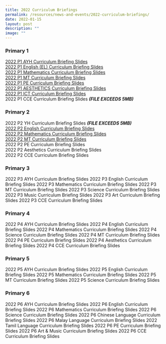 ```yaml
---
title: 2022 Curriculum Briefings
permalink: /resources/news-and-events/2022-curriculum-briefings/
date: 2022-01-15
layout: post
description: ""
image: ""
---
```

### Primary 1
[2022 P1 AYH Curriculum Briefing Slides](/files/2022%20P1%20AYH%20Curriculum%20Briefing%20Slides.pdf)   
[2022 P1 English (EL) Curriculum Briefing Slides](/files/2022%20P1%20EL%20Curriculum%20Briefing%20Slides.pdf)   
[2022 P1 Mathematics Curriculum Briefing Slides](/files/2022%20P1%20MATH%20Curriculum%20Briefing%20Slides.pdf)   
[2022 P1 MT Curriculum Briefing Slides](/files/2022%20P1%20MT%20Curriculum%20Briefing%20Slides.pdf)   
[2022 P1 PE Curriculum Briefing Slides](/files/2022%20P1%20PE%20Curriculum%20Briefing%20Slides.pdf)   
[2022 P1 AESTHETICS Curriculum Briefing Slides](/files/2022%20P1%20Aesthetics%20Curriculum%20Briefing%20Slides_.pdf)   
[2022 P1 ICT Curriculum Briefing Slides](/files/2022%20P1%20ICT%20Curriculum%20Briefing%20Slides.pdf)   
2022 P1 CCE Curriculum Briefing Slides ***(FILE EXCEEDS 5MB)***



### Primary 2
2022 P2 YH Curriculum Briefing Slides ***(FILE EXCEEDS 5MB)***   
[2022 P2 English Curriculum Briefing Slides](/files/2022%20P2%20EL%20Curriculum%20Briefing.pdf)  
[2022 P2 Mathematics Curriculum Briefing Slides](/files/2022%20P2%20Math%20Curriculum%20Briefing.pdf)     
[2022 P2 MT Curriculum Briefing Slides](/files/2022%20P2%20MT%20Curriculum%20Brieifing.pdf)   
2022 P2 PE Curriculum Briefing Slides   
2022 P2 Aesthetics Curriculum Briefing Slides  
2022 P2 CCE Curriculum Briefing Slides   



### Primary 3
2022 P3 AYH Curriculum Briefing Slides
2022 P3 English Curriculum Briefing Slides
2022 P3 Mathematics Curriculum Briefing Slides
2022 P3 MT Curriculum Briefing Slides
2022 P3 Science Curriculum Briefing Slides
2022 P3 Music Curriculum Briefing Slides
2022 P3 Art Curriculum Briefing Slides
2022 P3 CCE Curriculum Briefing Slides


### Primary 4
2022 P4 AYH Curriculum Briefing Slides
2022 P4 English Curriculum Briefing Slides
2022 P4 Mathematics Curriculum Briefing Slides
2022 P4 Science Curriculum Briefing Slides
2022 P4 MT Curriculum Briefing Slides
2022 P4 PE Curriculum Briefing Slides
2022 P4 Aesthetics Curriculum Briefing Slides
2022 P4 CCE Curriculum Briefing Slides






### Primary 5
2022 P5 AYH Curriculum Briefing Slides
2022 P5 English Curriculum Briefing Slides
2022 P5 Mathematics Curriculum Briefing Slides
2022 P5 MT Curriculum Briefing Slides
2022 P5 Science Curriculum Briefing Slides

### Primary 6
2022 P6 AYH Curriculum Briefing Slides
2022 P6 English Curriculum Briefing Slides
2022 P6 Mathematics Curriculum Briefing Slides
2022 P6 Science Curriculum Briefing Slides
2022 P6 Chinese Language Curriculum Briefing Slides
2022 P6 Malay Language Curriculum Briefing Slides
2022 Tamil Language Curriculum Briefing Slides
2022 P6 PE Curriculum Briefing Slides
2022 P6 Art & Music Curriculum Briefing Slides
2022 P6 CCE Curriculum Briefing Slides
